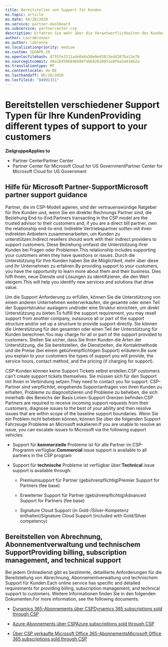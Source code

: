 ```yaml
---
title: Bereitstellen von Support für Kunden
ms.topic: article
ms.date: 04/28/2020
ms.service: partner-dashboard
ms.subservice: partnercenter-csp
description: Erfahren Sie mehr über die Verantwortlichkeiten des Kunden Supports für Partner im CSP-Programm.
author: LauraBrenner
ms.author: labrenne
ms.localizationpriority: medium
ms.custom: SEOAPR.20
ms.openlocfilehash: 8755fe3211ade0a0a50e0e03813edd267ba13e70
ms.sourcegitcommit: e0a1b4506840486f4bb82620051e0f6a5e81662a
ms.translationtype: MT
ms.contentlocale: de-DE
ms.lasthandoff: 06/18/2020
ms.locfileid: "84991331"
---
```

# <a name="providing-different-types-of-support-to-your-customers"></a><span data-ttu-id="84bd8-103">Bereitstellen verschiedener Support Typen für Ihre Kunden</span><span class="sxs-lookup"><span data-stu-id="84bd8-103">Providing different types of support to your customers</span></span>

<span data-ttu-id="84bd8-104">**Zielgruppe**</span><span class="sxs-lookup"><span data-stu-id="84bd8-104">**Applies to**</span></span>

-  <span data-ttu-id="84bd8-105">Partner Center</span><span class="sxs-lookup"><span data-stu-id="84bd8-105">Partner Center</span></span>
-  <span data-ttu-id="84bd8-106">Partner Center für Microsoft Cloud for US Government</span><span class="sxs-lookup"><span data-stu-id="84bd8-106">Partner Center for Microsoft Cloud for US Government</span></span>


## <a name="microsoft-partner-support-guidance"></a><span data-ttu-id="84bd8-107">Hilfe für Microsoft Partner-Support</span><span class="sxs-lookup"><span data-stu-id="84bd8-107">Microsoft partner support guidance</span></span>

<span data-ttu-id="84bd8-108">Partner, die im CSP-Modell agieren, sind der vertrauenswürdige Ratgeber für Ihre Kunden und, wenn Sie ein direkter Rechnungs Partner sind, die Beziehung End-to-End.</span><span class="sxs-lookup"><span data-stu-id="84bd8-108">Partners transacting in the CSP model are the trusted advisor to their customers and, if you are a direct bill partner, own the relationship end-to-end.</span></span> <span data-ttu-id="84bd8-109">Indirekte Vertriebspartner sollten mit ihren indirekten Anbietern zusammenarbeiten, um Kunden zu unterstützen.</span><span class="sxs-lookup"><span data-stu-id="84bd8-109">Indirect resellers should work with their indirect providers to support customers.</span></span> <span data-ttu-id="84bd8-110">Diese Beziehung umfasst die Unterstützung ihrer Kunden bei Fragen oder Problemen.</span><span class="sxs-lookup"><span data-stu-id="84bd8-110">This relationship includes supporting your customers when they have questions or issues.</span></span> <span data-ttu-id="84bd8-111">Durch die Unterstützung für Ihre Kunden haben Sie die Möglichkeit, mehr über diese und Ihr Unternehmen zu erfahren.</span><span class="sxs-lookup"><span data-stu-id="84bd8-111">By providing support to your customers, you have the opportunity to learn more about them and their business.</span></span> <span data-ttu-id="84bd8-112">Dies hilft Ihnen, neue Dienste und Lösungen zu identifizieren, die den Wert steigern.</span><span class="sxs-lookup"><span data-stu-id="84bd8-112">This will help you identify new services and solutions that drive value.</span></span>

<span data-ttu-id="84bd8-113">Um die Support Anforderung zu erfüllen, können Sie die Unterstützung von einem anderen Unternehmen weiterverkaufen, die gesamte oder einen Teil der Supportstruktur auslagern und/oder eine Struktur einrichten, um direkt Unterstützung zu bieten.</span><span class="sxs-lookup"><span data-stu-id="84bd8-113">To fulfill the support requirement,  you may resell support from another company, outsource all or part of the support structure and/or set up a structure to provide support directly.</span></span> <span data-ttu-id="84bd8-114">Sie können die Unterstützung für den gesamten oder einen Teil der Unterstützung für Kunden berechnen.</span><span class="sxs-lookup"><span data-stu-id="84bd8-114">You may charge for all or part of the support provided to customers.</span></span> <span data-ttu-id="84bd8-115">Stellen Sie sicher, dass Sie Ihren Kunden die Arten der Unterstützung, die Sie bereitstellen, die Dienstzeiten, die Kontaktmethode und die Preise (bei einem gebührenpflichtigen Support) erläutern.</span><span class="sxs-lookup"><span data-stu-id="84bd8-115">Be sure you explain to your customers the types of support you will provide, the service hours, contact method, and the pricing (if charging for support).</span></span>

<span data-ttu-id="84bd8-116">CSP-Kunden können keine Support Tickets selbst erstellen.</span><span class="sxs-lookup"><span data-stu-id="84bd8-116">CSP customers can't create support tickets themselves.</span></span> <span data-ttu-id="84bd8-117">Sie müssen sich für den Support mit Ihnen in Verbindung setzen.</span><span class="sxs-lookup"><span data-stu-id="84bd8-117">They need to contact you for support.</span></span> <span data-ttu-id="84bd8-118">CSP-Partner sind verpflichtet, eingehende Supportanfragen von ihren Kunden zu erhalten, Probleme zu diagnostizieren und Probleme zu beheben, die sich innerhalb des Bereichs der Basis Linien-Support Grenzen befinden.</span><span class="sxs-lookup"><span data-stu-id="84bd8-118">CSP Partners are required to receive incoming support requests from their customers, diagnose issues to the best of your ability and then resolve issues that are within scope of the baseline support boundaries.</span></span> <span data-ttu-id="84bd8-119">Wenn Sie ein Problem nicht beheben können, können Sie über die folgenden Support Fahrzeuge Probleme an Microsoft eskalieren:</span><span class="sxs-lookup"><span data-stu-id="84bd8-119">If you are unable to resolve an issue, you can escalate issues to Microsoft via the following support vehicles:</span></span>

- <span data-ttu-id="84bd8-120">Support für **kommerzielle** Probleme ist für alle Partner im CSP-Programm verfügbar.</span><span class="sxs-lookup"><span data-stu-id="84bd8-120">**Commercial** issue support is available to all partners in the CSP program</span></span>

- <span data-ttu-id="84bd8-121">Support für **technische** Probleme ist verfügbar über:</span><span class="sxs-lookup"><span data-stu-id="84bd8-121">**Technical** issue support is available through:</span></span>

    - <span data-ttu-id="84bd8-122">Premiumsupport für Partner (gebührenpflichtig)</span><span class="sxs-lookup"><span data-stu-id="84bd8-122">Premier Support for Partners (fee base)</span></span>

    - <span data-ttu-id="84bd8-123">Erweiterter Support für Partner (gebührenpflichtig)</span><span class="sxs-lookup"><span data-stu-id="84bd8-123">Advanced Support for Partners (fee base)</span></span>

    - <span data-ttu-id="84bd8-124">Signature Cloud Support (in Gold-/Silver-Kompetenz enthalten)</span><span class="sxs-lookup"><span data-stu-id="84bd8-124">Signature Cloud Support (included with Gold/Silver competency)</span></span>

## <a name="providing-billing-subscription-management-and-technical-support"></a><span data-ttu-id="84bd8-125">Bereitstellen von Abrechnung, Abonnementverwaltung und technischem Support</span><span class="sxs-lookup"><span data-stu-id="84bd8-125">Providing billing, subscription management, and technical support</span></span> 

<span data-ttu-id="84bd8-126">Bei jedem Onlinedienst gibt es bestimmte, detaillierte Anforderungen für die Bereitstellung von Abrechnung, Abonnementverwaltung und technischem Support für Kunden.</span><span class="sxs-lookup"><span data-stu-id="84bd8-126">Each online service has specific and detailed requirements for providing billing, subscription management, and technical support to customers.</span></span> <span data-ttu-id="84bd8-127">Weitere Informationen finden Sie in den folgenden Dokumenten.</span><span class="sxs-lookup"><span data-stu-id="84bd8-127">For more information, see the following documents.</span></span>

- [<span data-ttu-id="84bd8-128">Dynamics 365-Abonnements über CSP</span><span class="sxs-lookup"><span data-stu-id="84bd8-128">Dynamics 365 subscriptions sold through CSP</span></span>](https://www.microsoftpartnercommunity.com/t5/CSP/Microsoft-Partner-Support-Guidance/m-p/5262#M30)

- [<span data-ttu-id="84bd8-129">Azure-Abonnements über CSP</span><span class="sxs-lookup"><span data-stu-id="84bd8-129">Azure subscriptions sold through CSP</span></span>](https://www.microsoftpartnercommunity.com/t5/CSP/Microsoft-Partner-Support-Guidance/m-p/5263#M31)

- [<span data-ttu-id="84bd8-130">Über CSP verkaufte Microsoft Office 365-Abonnements</span><span class="sxs-lookup"><span data-stu-id="84bd8-130">Microsoft Office 365 subscriptions sold through CSP</span></span>](https://www.microsoftpartnercommunity.com/t5/CSP/Microsoft-Partner-Support-Guidance/m-p/5264#M32)



 

 



